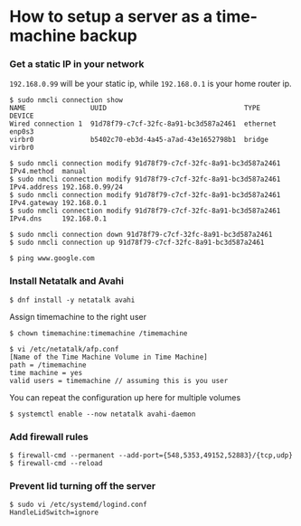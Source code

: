 # How to setup a server as a time-machine backup

### Get a static IP in your network

`192.168.0.99` will be your static ip, while `192.168.0.1` is your home router ip.

```
$ sudo nmcli connection show
NAME                UUID                                  TYPE      DEVICE 
Wired connection 1  91d78f79-c7cf-32fc-8a91-bc3d587a2461  ethernet  enp0s3 
virbr0              b5402c70-eb3d-4a45-a7ad-43e1652798b1  bridge    virbr0
```

```
$ sudo nmcli connection modify 91d78f79-c7cf-32fc-8a91-bc3d587a2461 IPv4.method  manual
$ sudo nmcli connection modify 91d78f79-c7cf-32fc-8a91-bc3d587a2461 IPv4.address 192.168.0.99/24
$ sudo nmcli connection modify 91d78f79-c7cf-32fc-8a91-bc3d587a2461 IPv4.gateway 192.168.0.1
$ sudo nmcli connection modify 91d78f79-c7cf-32fc-8a91-bc3d587a2461 IPv4.dns     192.168.0.1
```

```
$ sudo nmcli connection down 91d78f79-c7cf-32fc-8a91-bc3d587a2461
$ sudo nmcli connection up 91d78f79-c7cf-32fc-8a91-bc3d587a2461
```

```
$ ping www.google.com
```

### Install Netatalk and Avahi

```
$ dnf install -y netatalk avahi
```

Assign timemachine to the right user
```
$ chown timemachine:timemachine /timemachine
```

```
$ vi /etc/netatalk/afp.conf
[Name of the Time Machine Volume in Time Machine]
path = /timemachine
time machine = yes
valid users = timemachine // assuming this is you user
```

You can repeat the configuration up here for multiple volumes

```
$ systemctl enable --now netatalk avahi-daemon
```

### Add firewall rules 

```
$ firewall-cmd --permanent --add-port={548,5353,49152,52883}/{tcp,udp}
$ firewall-cmd --reload
```

### Prevent lid turning off the server
```
$ sudo vi /etc/systemd/logind.conf
HandleLidSwitch=ignore
```
